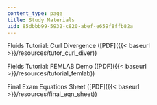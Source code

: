 ```yaml
---
content_type: page
title: Study Materials
uid: 85dbbb99-5932-c820-abef-e659f8ffb82a
---
```


Fluids Tutorial: Curl Divergence ([PDF]({{< baseurl >}}/resources/tutor_curl_diver))

Fields Tutorial: FEMLAB Demo ([PDF]({{< baseurl >}}/resources/tutorial_femlab))

Final Exam Equations Sheet ([PDF]({{< baseurl >}}/resources/final_eqn_sheet))